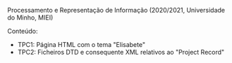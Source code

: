 Processamento e Representação de Informação (2020/2021, Universidade do Minho, MIEI) 

Conteúdo: 
  - TPC1: Página HTML com o tema "Elisabete"
  - TPC2: Ficheiros DTD e consequente XML relativos ao "Project Record"
